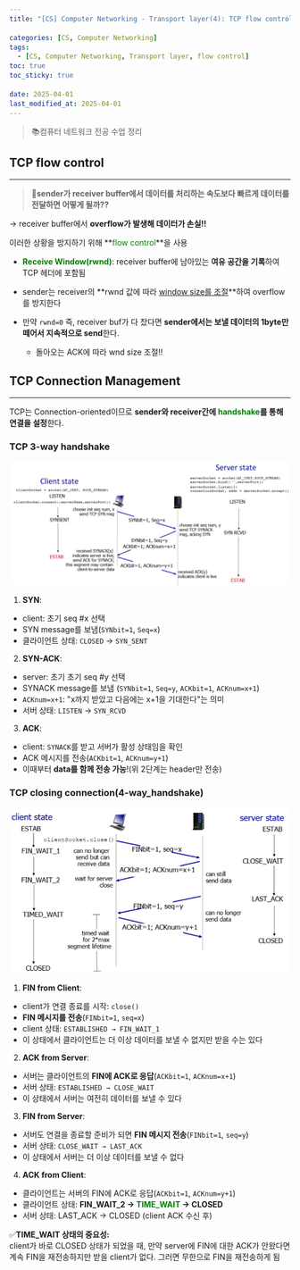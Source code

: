```yaml
---
title: "[CS] Computer Networking - Transport layer(4): TCP flow control, handshake"

categories: [CS, Computer Networking]
tags:
  - [CS, Computer Networking, Transport layer, flow control]
toc: true
toc_sticky: true

date: 2025-04-01
last_modified_at: 2025-04-01
---
```

>📚컴퓨터 네트워크 전공 수업 정리

## TCP flow control
---
> 📝**sender가 receiver buffer에서 데이터를 처리하는 속도보다 빠르게 데이터를 전달하면 어떻게 될까??**

→ receiver buffer에서 **overflow가 발생해 데이터가 손실!!**

이러한 상황을 방지하기 위해 **<span style="color: #008000">flow control</span>**을 사용

* **<span style="color: #008000">Receive Window(rwnd)</span>**: receiver buffer에 남아있는 **여유 공간을 기록**하여 TCP 헤더에 포함됨
* sender는 receiver의 **rwnd 값에 따라 <u>window size를 조절</u>**하여 overflow를 방지한다

* 만약 `rwnd=0` 즉, receiver buf가 다 찼다면 **sender에서는 보낼 데이터의 1byte만 떼어서 지속적으로 send**한다.
  * 돌아오는 ACK에 따라 wnd size 조절!! 

## TCP Connection Management
---
TCP는 Connection-oriented이므로 **sender와 receiver간에 <span style="color: #008000">handshake</span>를 통해 연결을 설정**한다.

### TCP 3-way handshake
![alt text](../assets/img/Computer_Network/3-way_handshake.png)
1. **SYN**:
  * client: 초기 seq #x 선택
  * SYN message를 보냄(`SYNbit=1`, `Seq=x`)
  * 클라이언트 상태: `CLOSED` → `SYN_SENT`
2. **SYN-ACK**:
  * server: 초기 초기 seq #y 선택
  * SYNACK message를 보냄 (`SYNbit=1`, `Seq=y`, `ACKbit=1`, `ACKnum=x+1`)
  * `ACKnum=x+1`: "x까지 받았고 다음에는 x+1을 기대한다"는 의미
  * 서버 상태: `LISTEN` → `SYN_RCVD`
3. **ACK**:
  * client: `SYNACK`를 받고 서버가 활성 상태임을 확인
  * ACK 메시지를 전송(`ACKbit=1`, `ACKnum=y+1`)
  * 이때부터 **data를 함께 전송 가능**!(위 2단계는 header만 전송)

### TCP closing connection(4-way_handshake)
![alt text](../assets/img/Computer_Network/4-way_handshake.png)
1. **FIN from Client**:
  * client가 연결 종료를 시작: `close()`
  * **FIN 메시지를 전송**(`FINbit=1`, `seq=x`)
  * client 상태: `ESTABLISHED → FIN_WAIT_1`
  * 이 상태에서 클라이언트는 더 이상 데이터를 보낼 수 없지만 받을 수는 있다
2. **ACK from Server**:
  * 서버는 클라이언트의 **FIN에 ACK로 응답**(`ACKbit=1`, `ACKnum=x+1`)
  * 서버 상태: `ESTABLISHED → CLOSE_WAIT`
  * 이 상태에서 서버는 여전히 데이터를 보낼 수 있다
3. **FIN from Server**:
  * 서버도 연결을 종료할 준비가 되면 **FIN 메시지 전송**(`FINbit=1`, `seq=y`)
  * 서버 상태: `CLOSE_WAIT → LAST_ACK`
  * 이 상태에서 서버는 더 이상 데이터를 보낼 수 없다
4. **ACK from Client**:
  * 클라이언트는 서버의 FIN에 ACK로 응답(`ACKbit=1`, `ACKnum=y+1`)
  * 클라이언트 상태: **FIN_WAIT_2 → <span style="color: #008000">TIME_WAIT</span> → CLOSED**
  * 서버 상태: LAST_ACK → CLOSED (client ACK 수신 후)

✅**TIME_WAIT 상태의 중요성:**  
client가 바로 CLOSED 상태가 되었을 때, 만약 server에 FIN에 대한 ACK가 안왔다면 계속 FIN을 재전송하지만 받을 client가 없다. 그러면 무한으로 FIN을 재전송하게 됨